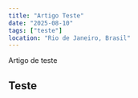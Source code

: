 ```yaml
---
title: "Artigo Teste"
date: "2025-08-10"
tags: ["teste"]
location: "Rio de Janeiro, Brasil"
---
```


Artigo de teste

## Teste